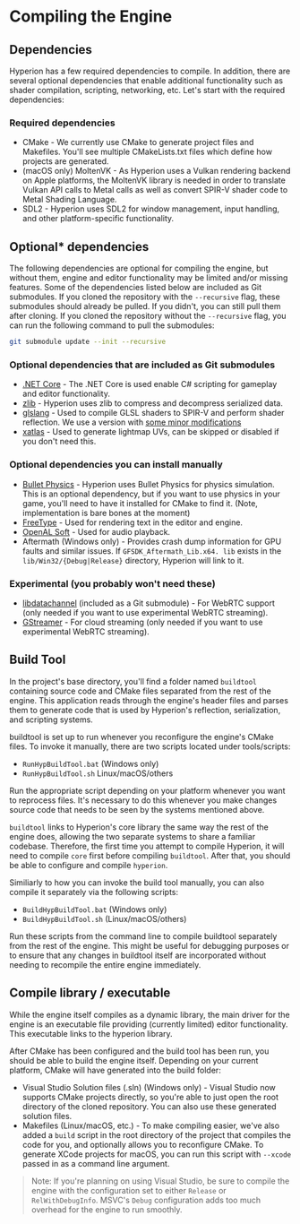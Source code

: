 # Compiling the Engine

## Dependencies
Hyperion has a few required dependencies to compile. In addition, there are several optional dependencies that enable additional functionality such as shader compilation, scripting, networking, etc. Let's start with the required dependencies:

### Required dependencies

* CMake - We currently use CMake to generate project files and Makefiles. You'll see multiple CMakeLists.txt files which define how projects are generated.
* (macOS only) MoltenVK - As Hyperion uses a Vulkan rendering backend on Apple platforms, the MoltenVK library is needed in order to translate Vulkan API calls to Metal calls as well as convert SPIR-V shader code to Metal Shading Language.
* SDL2 - Hyperion uses SDL2 for window management, input handling, and other platform-specific functionality.

## Optional* dependencies

The following dependencies are optional for compiling the engine, but without them, engine and editor functionality may be limited and/or missing features.
Some of the dependencies listed below are included as Git submodules. If you cloned the repository with the `--recursive` flag, these submodules should already be pulled. If you didn't, you can still pull them after cloning.
If you cloned the repository without the `--recursive` flag, you can run the following command to pull the submodules:
```bash
git submodule update --init --recursive
```
### Optional dependencies that are included as Git submodules
* [.NET Core](https://github.com/dotnet/runtime) - The .NET Core is used enable C# scripting for gameplay and editor functionality.
* [zlib](https://github.com/madler/zlib) - Hyperion uses zlib to compress and decompress serialized data.
* [glslang](https://github.com/KhronosGroup/glslang) - Used to compile GLSL shaders to SPIR-V and perform shader reflection. We use a version with [some minor modifications](https://github.com/notomorrow/glslang)
* [xatlas](https://github.com/jpcy/xatlas) - Used to generate lightmap UVs, can be skipped or disabled if you don't need this.

### Optional dependencies you can install manually
* [Bullet Physics](https://github.com/bulletphysics/bullet3) - Hyperion uses Bullet Physics for physics simulation. This is an optional dependency, but if you want to use physics in your game, you'll need to have it installed for CMake to find it. (Note, implementation is bare bones at the moment)
* [FreeType](https://freetype.org/) - Used for rendering text in the editor and engine.
* [OpenAL Soft](openal-soft.org) - Used for audio playback.
* Aftermath (Windows only) - Provides crash dump information for GPU faults and similar issues. If `GFSDK_Aftermath_Lib.x64.
lib` exists in the `lib/Win32/{Debug|Release}` directory, Hyperion will link to it.

### Experimental (you probably won't need these)
* [libdatachannel](https://libdatachannel.org/) (included as a Git submodule) - For WebRTC support (only needed if you want to use experimental WebRTC streaming).
* [GStreamer](https://gstreamer.freedesktop.org/) - For cloud streaming (only needed if you want to use experimental WebRTC streaming).

## Build Tool

In the project's base directory, you'll find a folder named `buildtool` containing source code and CMake files separated from the rest of the engine. This application reads through the engine's header files and parses them to generate code that is used by Hyperion's reflection, serialization, and scripting systems.

buildtool is set up to run whenever you reconfigure the engine's CMake files. To invoke it manually, there are two scripts located under tools/scripts:

* `RunHypBuildTool.bat` (Windows only)
* `RunHypBuildTool.sh` Linux/macOS/others

Run the appropriate script depending on your platform whenever you want to reprocess files. It's necessary to do this whenever you make changes source code that needs to be seen by the systems mentioned above.

`buildtool` links to Hyperion's core library the same way the rest of the engine does, allowing the two separate systems to share a familiar codebase. Therefore, the first time you attempt to compile Hyperion, it will need to compile `core` first before compiling `buildtool`. After that, you should be able to configure and compile `hyperion`.

Similiarly to how you can invoke the build tool manually, you can also compile it separately via the following scripts:
* `BuildHypBuildTool.bat` (Windows only)
* `BuildHypBuildTool.sh` (Linux/macOS/others)

Run these scripts from the command line to compile buildtool separately from the rest of the engine. This might be useful for debugging purposes or to ensure that any changes in buildtool itself are incorporated without needing to recompile the entire engine immediately.

## Compile library / executable

While the engine itself compiles as a dynamic library, the main driver for the engine is an executable file providing (currently limited) editor functionality. This executable links to the hyperion library.

After CMake has been configured and the build tool has been run, you should be able to build the engine itself. Depending on your current platform, CMake will have generated into the build folder:

* Visual Studio Solution files (.sln) (Windows only) - Visual Studio now supports CMake projects directly, so you're able to just open the root directory of the cloned repository. You can also use these generated solution files.
* Makefiles (Linux/macOS, etc.) - To make compiling easier, we've also added a `build` script in the root directory of the project that compiles the code for you, and optionally allows you to reconfigure CMake. To generate XCode projects for macOS, you can run this script with `--xcode` passed in as a command line argument.

> Note: If you're planning on using Visual Studio, be sure to compile the engine with the configuration set to either `Release` or `RelWithDebugInfo`. MSVC's `Debug` configuration adds too much overhead for the engine to run smoothly.